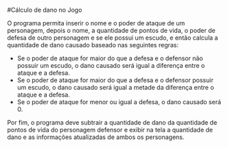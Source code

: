 #Cálculo de dano no Jogo

O programa permita inserir o nome e o poder de ataque de um personagem, depois o nome, a quantidade de pontos de vida, o poder de defesa de outro personagem e se ele possui um escudo, e então calcula a quantidade de dano causado baseado nas seguintes regras:

- Se o poder de ataque for maior do que a defesa e o defensor não possuir um escudo, o dano causado será igual a diferença entre o ataque e a defesa.
- Se o poder de ataque for maior do que a defesa e o defensor possuir um escudo, o dano causado será igual a metade da diferença entre o ataque e a defesa.
- Se o poder de ataque for menor ou igual a defesa, o dano causado será 0.

Por fim, o programa deve subtrair a quantidade de dano da quantidade de pontos de vida do personagem defensor e exibir na tela a quantidade de dano e as informações atualizadas de ambos os personagens.
